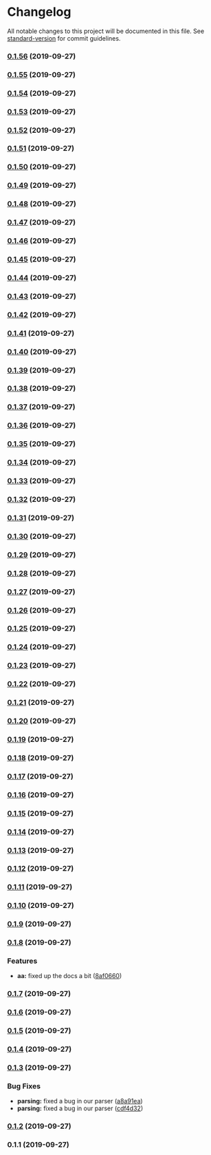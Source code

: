 # Changelog

All notable changes to this project will be documented in this file. See [standard-version](https://github.com/conventional-changelog/standard-version) for commit guidelines.

### [0.1.56](https://github.com/hwxy/react/compare/v0.1.55...v0.1.56) (2019-09-27)

### [0.1.55](https://github.com/hwxy/react/compare/v0.1.54...v0.1.55) (2019-09-27)

### [0.1.54](https://github.com/hwxy/react/compare/v0.1.53...v0.1.54) (2019-09-27)

### [0.1.53](https://github.com/hwxy/react/compare/v0.1.52...v0.1.53) (2019-09-27)

### [0.1.52](https://github.com/hwxy/react/compare/v0.1.51...v0.1.52) (2019-09-27)

### [0.1.51](https://github.com/hwxy/react/compare/v0.1.50...v0.1.51) (2019-09-27)

### [0.1.50](https://github.com/hwxy/react/compare/v0.1.49...v0.1.50) (2019-09-27)

### [0.1.49](https://github.com/hwxy/react/compare/v0.1.48...v0.1.49) (2019-09-27)

### [0.1.48](https://github.com/hwxy/react/compare/v0.1.47...v0.1.48) (2019-09-27)

### [0.1.47](https://github.com/hwxy/react/compare/v0.1.46...v0.1.47) (2019-09-27)

### [0.1.46](https://github.com/hwxy/react/compare/v0.1.45...v0.1.46) (2019-09-27)

### [0.1.45](https://github.com/hwxy/react/compare/v0.1.44...v0.1.45) (2019-09-27)

### [0.1.44](https://github.com/hwxy/react/compare/v0.1.43...v0.1.44) (2019-09-27)

### [0.1.43](https://github.com/hwxy/react/compare/v0.1.42...v0.1.43) (2019-09-27)

### [0.1.42](https://github.com/hwxy/react/compare/v0.1.41...v0.1.42) (2019-09-27)

### [0.1.41](https://github.com/hwxy/react/compare/v0.1.40...v0.1.41) (2019-09-27)

### [0.1.40](https://github.com/hwxy/react/compare/v0.1.39...v0.1.40) (2019-09-27)

### [0.1.39](https://github.com/hwxy/react/compare/v0.1.38...v0.1.39) (2019-09-27)

### [0.1.38](https://github.com/hwxy/react/compare/v0.1.37...v0.1.38) (2019-09-27)

### [0.1.37](https://github.com/hwxy/react/compare/v0.1.36...v0.1.37) (2019-09-27)

### [0.1.36](https://github.com/hwxy/react/compare/v0.1.35...v0.1.36) (2019-09-27)

### [0.1.35](https://github.com/hwxy/react/compare/v0.1.34...v0.1.35) (2019-09-27)

### [0.1.34](https://github.com/hwxy/react/compare/v0.1.33...v0.1.34) (2019-09-27)

### [0.1.33](https://github.com/hwxy/react/compare/v0.1.32...v0.1.33) (2019-09-27)

### [0.1.32](https://github.com/hwxy/react/compare/v0.1.31...v0.1.32) (2019-09-27)

### [0.1.31](https://github.com/hwxy/react/compare/v0.1.30...v0.1.31) (2019-09-27)

### [0.1.30](https://github.com/hwxy/react/compare/v0.1.29...v0.1.30) (2019-09-27)

### [0.1.29](https://github.com/hwxy/react/compare/v0.1.28...v0.1.29) (2019-09-27)

### [0.1.28](https://github.com/hwxy/react/compare/v0.1.27...v0.1.28) (2019-09-27)

### [0.1.27](https://github.com/hwxy/react/compare/v0.1.26...v0.1.27) (2019-09-27)

### [0.1.26](https://github.com/hwxy/react/compare/v0.1.25...v0.1.26) (2019-09-27)

### [0.1.25](https://github.com/hwxy/react/compare/v0.1.24...v0.1.25) (2019-09-27)

### [0.1.24](https://github.com/hwxy/react/compare/v0.1.23...v0.1.24) (2019-09-27)

### [0.1.23](https://github.com/hwxy/react/compare/v0.1.22...v0.1.23) (2019-09-27)

### [0.1.22](https://github.com/hwxy/react/compare/v0.1.21...v0.1.22) (2019-09-27)

### [0.1.21](https://github.com/hwxy/react/compare/v0.1.20...v0.1.21) (2019-09-27)

### [0.1.20](https://github.com/hwxy/react/compare/v0.1.19...v0.1.20) (2019-09-27)

### [0.1.19](https://github.com/hwxy/react/compare/v0.1.18...v0.1.19) (2019-09-27)

### [0.1.18](https://github.com/hwxy/react/compare/v0.1.17...v0.1.18) (2019-09-27)

### [0.1.17](https://github.com/hwxy/react/compare/v0.1.16...v0.1.17) (2019-09-27)

### [0.1.16](https://github.com/hwxy/react/compare/v0.1.15...v0.1.16) (2019-09-27)

### [0.1.15](https://github.com/hwxy/react/compare/v0.1.14...v0.1.15) (2019-09-27)

### [0.1.14](https://github.com/hwxy/react/compare/v0.1.13...v0.1.14) (2019-09-27)

### [0.1.13](https://github.com/hwxy/react/compare/v0.1.12...v0.1.13) (2019-09-27)

### [0.1.12](https://github.com/hwxy/react/compare/v0.1.11...v0.1.12) (2019-09-27)

### [0.1.11](https://github.com/hwxy/react/compare/v0.1.10...v0.1.11) (2019-09-27)

### [0.1.10](https://github.com/hwxy/react/compare/v0.1.9...v0.1.10) (2019-09-27)

### [0.1.9](https://github.com/hwxy/react/compare/v0.1.8...v0.1.9) (2019-09-27)

### [0.1.8](https://github.com/hwxy/react/compare/v0.1.7...v0.1.8) (2019-09-27)


### Features

* **aa:** fixed up the docs a bit ([8af0660](https://github.com/hwxy/react/commit/8af0660))

### [0.1.7](https://github.com/hwxy/react/compare/v0.1.6...v0.1.7) (2019-09-27)

### [0.1.6](https://github.com/hwxy/react/compare/v0.1.5...v0.1.6) (2019-09-27)

### [0.1.5](https://github.com/hwxy/react/compare/v0.1.4...v0.1.5) (2019-09-27)

### [0.1.4](https://github.com/hwxy/react/compare/v0.1.3...v0.1.4) (2019-09-27)

### [0.1.3](https://github.com/hwxy/react/compare/v0.1.2...v0.1.3) (2019-09-27)

    
### Bug Fixes

* **parsing:** fixed a bug in our parser ([a8a91ea](https://github.com/hwxy/react/commit/a8a91ea))
* **parsing:** fixed a bug in our parser ([cdf4d32](https://github.com/hwxy/react/commit/cdf4d32))

### [0.1.2](https://github.com/hwxy/react/compare/v0.1.1...v0.1.2) (2019-09-27)

### 0.1.1 (2019-09-27)
